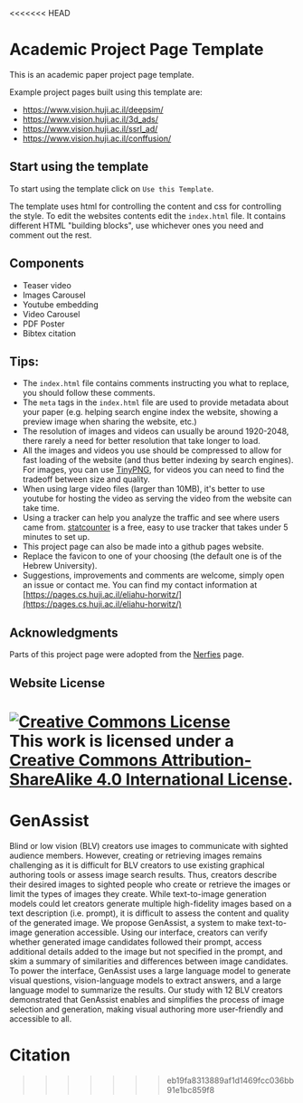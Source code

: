 <<<<<<< HEAD
# Academic Project Page Template
This is an academic paper project page template.


Example project pages built using this template are:
- https://www.vision.huji.ac.il/deepsim/
- https://www.vision.huji.ac.il/3d_ads/
- https://www.vision.huji.ac.il/ssrl_ad/
- https://www.vision.huji.ac.il/conffusion/


## Start using the template
To start using the template click on `Use this Template`.

The template uses html for controlling the content and css for controlling the style. 
To edit the websites contents edit the `index.html` file. It contains different HTML "building blocks", use whichever ones you need and comment out the rest.  

## Components
- Teaser video
- Images Carousel
- Youtube embedding
- Video Carousel
- PDF Poster
- Bibtex citation

## Tips:
- The `index.html` file contains comments instructing you what to replace, you should follow these comments.
- The `meta` tags in the `index.html` file are used to provide metadata about your paper 
(e.g. helping search engine index the website, showing a preview image when sharing the website, etc.)
- The resolution of images and videos can usually be around 1920-2048, there rarely a need for better resolution that take longer to load. 
- All the images and videos you use should be compressed to allow for fast loading of the website (and thus better indexing by search engines). For images, you can use [TinyPNG](https://tinypng.com), for videos you can need to find the tradeoff between size and quality.
- When using large video files (larger than 10MB), it's better to use youtube for hosting the video as serving the video from the website can take time.
- Using a tracker can help you analyze the traffic and see where users came from. [statcounter](https://statcounter.com) is a free, easy to use tracker that takes under 5 minutes to set up. 
- This project page can also be made into a github pages website.
- Replace the favicon to one of your choosing (the default one is of the Hebrew University). 
- Suggestions, improvements and comments are welcome, simply open an issue or contact me. You can find my contact information at [https://pages.cs.huji.ac.il/eliahu-horwitz/](https://pages.cs.huji.ac.il/eliahu-horwitz/)

## Acknowledgments
Parts of this project page were adopted from the [Nerfies](https://nerfies.github.io/) page.

## Website License
<a rel="license" href="http://creativecommons.org/licenses/by-sa/4.0/"><img alt="Creative Commons License" style="border-width:0" src="https://i.creativecommons.org/l/by-sa/4.0/88x31.png" /></a><br />This work is licensed under a <a rel="license" href="http://creativecommons.org/licenses/by-sa/4.0/">Creative Commons Attribution-ShareAlike 4.0 International License</a>.
=======
# GenAssist
Blind or low vision (BLV) creators use images to communicate with sighted audience members. 
However, creating or retrieving images remains challenging as it is difficult for BLV creators to use existing graphical authoring tools or assess image search results. 
Thus, creators describe their desired images to sighted people who create or retrieve the images or limit the types of images they create. 
While text-to-image generation models could let creators generate multiple high-fidelity images based on a text description (i.e. prompt), it is difficult to assess the content and quality of the generated image. 
We propose GenAssist, a system to make text-to-image generation accessible. 
Using our interface, creators can verify whether generated image candidates followed their prompt, access additional details added to the image but not specified in the prompt, and skim a summary of similarities and differences between image candidates. 
To power the interface, GenAssist uses a large language model to generate visual questions, vision-language models to extract answers, and a large language model to summarize the results. 
Our study with 12 BLV creators demonstrated that GenAssist enables and simplifies the process of image selection and generation, making visual authoring more user-friendly and accessible to all.

# Citation
>>>>>>> eb19fa8313889af1d1469fcc036bb91e1bc859f8
